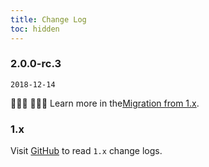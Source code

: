 ```yaml
---
title: Change Log
toc: hidden
---
```


### 2.0.0-rc.3

`2018-12-14`      

🎉🎉🎉 👏👏👏 Learn more in the<a href="#/en-US/docs/migration">Migration from 1.x</a>.

### 1.x 

Visit [GitHub](https://github.com/didi/mand-mobile/blob/master/CHANGELOG.en-US.md) to read `1.x` change logs.

